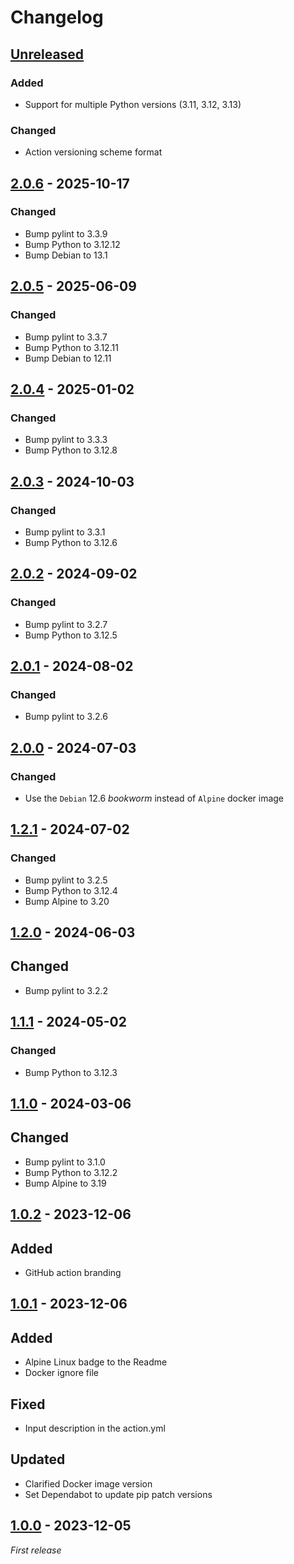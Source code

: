 # Changelog

## [Unreleased]

### Added

- Support for multiple Python versions (3.11, 3.12, 3.13)

### Changed

- Action versioning scheme format

## [2.0.6] - 2025-10-17

### Changed

- Bump pylint to 3.3.9
- Bump Python to 3.12.12
- Bump Debian to 13.1

## [2.0.5] - 2025-06-09

### Changed

- Bump pylint to 3.3.7
- Bump Python to 3.12.11
- Bump Debian to 12.11

## [2.0.4] - 2025-01-02

### Changed

- Bump pylint to 3.3.3
- Bump Python to 3.12.8

## [2.0.3] - 2024-10-03

### Changed

- Bump pylint to 3.3.1
- Bump Python to 3.12.6

## [2.0.2] - 2024-09-02

### Changed

- Bump pylint to 3.2.7
- Bump Python to 3.12.5

## [2.0.1] - 2024-08-02

### Changed

- Bump pylint to 3.2.6

## [2.0.0] - 2024-07-03

### Changed

- Use the `Debian` 12.6 _bookworm_ instead of `Alpine` docker image

## [1.2.1] - 2024-07-02

### Changed

- Bump pylint to 3.2.5
- Bump Python to 3.12.4
- Bump Alpine to 3.20

## [1.2.0] - 2024-06-03

## Changed

- Bump pylint to 3.2.2

## [1.1.1] - 2024-05-02

### Changed

- Bump Python to 3.12.3

## [1.1.0] - 2024-03-06

## Changed

- Bump pylint to 3.1.0
- Bump Python to 3.12.2
- Bump Alpine to 3.19

## [1.0.2] - 2023-12-06

## Added

- GitHub action branding

## [1.0.1] - 2023-12-06

## Added

- Alpine Linux badge to the Readme
- Docker ignore file

## Fixed

- Input description in the action.yml

## Updated

- Clarified Docker image version
- Set Dependabot to update pip patch versions

## [1.0.0] - 2023-12-05

_First release_

[Unreleased]: https://github.com/ReasonSoftware/action-pylint/compare/v2.0.6...HEAD
[2.0.6]: https://github.com/ReasonSoftware/action-pylint/compare/v2.0.5...v2.0.6
[2.0.5]: https://github.com/ReasonSoftware/action-pylint/compare/v2.0.4...v2.0.5
[2.0.4]: https://github.com/ReasonSoftware/action-pylint/compare/v2.0.3...v2.0.4
[2.0.3]: https://github.com/ReasonSoftware/action-pylint/compare/v2.0.2...v2.0.3
[2.0.2]: https://github.com/ReasonSoftware/action-pylint/compare/v2.0.1...v2.0.2
[2.0.1]: https://github.com/ReasonSoftware/action-pylint/compare/v2.0.0...v2.0.1
[2.0.0]: https://github.com/ReasonSoftware/action-pylint/compare/v1.2.1...v2.0.0
[1.2.1]: https://github.com/ReasonSoftware/action-pylint/compare/v1.2.0...v1.2.1
[1.2.0]: https://github.com/ReasonSoftware/action-pylint/compare/v1.1.1...v1.2.0
[1.1.1]: https://github.com/ReasonSoftware/action-pylint/compare/v1.1.0...v1.1.1
[1.1.0]: https://github.com/ReasonSoftware/action-pylint/compare/v1.0.2...v1.1.0
[1.0.2]: https://github.com/ReasonSoftware/action-pylint/compare/v1.0.1...v1.0.2
[1.0.1]: https://github.com/ReasonSoftware/action-pylint/compare/v1.0.0...v1.0.1
[1.0.0]: https://github.com/ReasonSoftware/action-pylint/releases/tag/v1.0.0